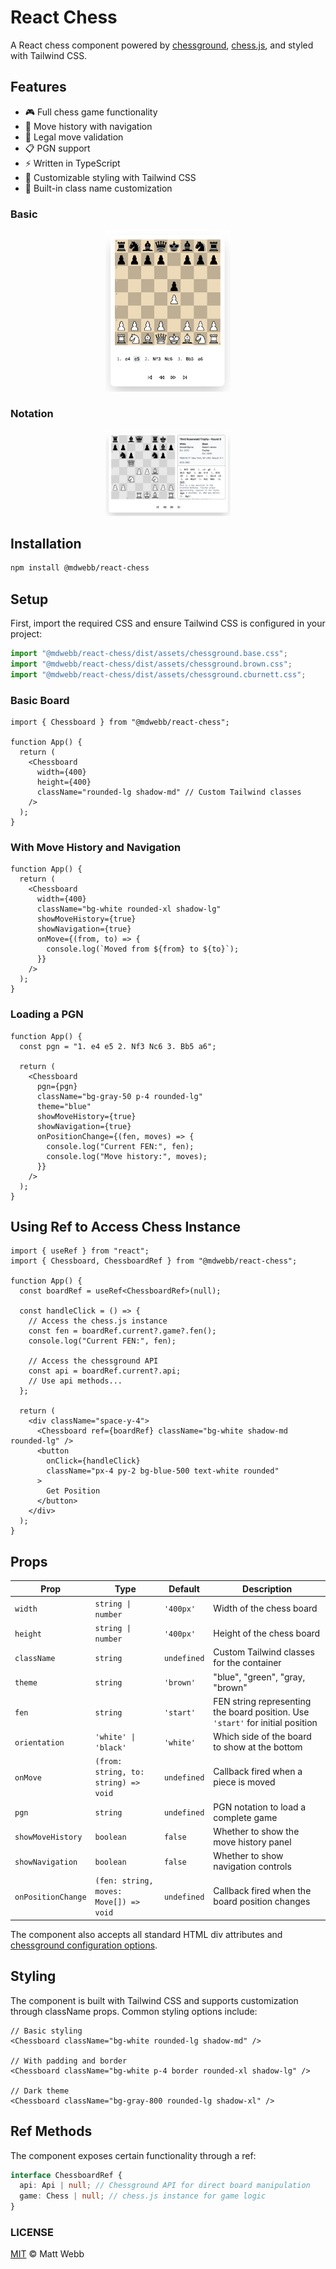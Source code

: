 # React Chess

A React chess component powered by [chessground](https://github.com/lichess-org/chessground), [chess.js](https://github.com/jhlywa/chess.js), and styled with Tailwind CSS.

## Features

- 🎮 Full chess game functionality
- 📝 Move history with navigation
- 🎯 Legal move validation
- 📋 PGN support
- ⚡ Written in TypeScript
- 🎨 Customizable styling with Tailwind CSS
- 💅 Built-in class name customization

### Basic

<p align="center">
  <img width="200px" src="/examples/basic/images/example-game.png" />
</p>

### Notation

<p align="center">
  <img width="200px" src="/examples/basic/images/example-game-notation.png" />
</p>

## Installation

```bash
npm install @mdwebb/react-chess
```

## Setup

First, import the required CSS and ensure Tailwind CSS is configured in your project:

```typescript
import "@mdwebb/react-chess/dist/assets/chessground.base.css";
import "@mdwebb/react-chess/dist/assets/chessground.brown.css";
import "@mdwebb/react-chess/dist/assets/chessground.cburnett.css";
```

### Basic Board

```tsx
import { Chessboard } from "@mdwebb/react-chess";

function App() {
  return (
    <Chessboard
      width={400}
      height={400}
      className="rounded-lg shadow-md" // Custom Tailwind classes
    />
  );
}
```

### With Move History and Navigation

```tsx
function App() {
  return (
    <Chessboard
      width={400}
      className="bg-white rounded-xl shadow-lg"
      showMoveHistory={true}
      showNavigation={true}
      onMove={(from, to) => {
        console.log(`Moved from ${from} to ${to}`);
      }}
    />
  );
}
```

### Loading a PGN

```tsx
function App() {
  const pgn = "1. e4 e5 2. Nf3 Nc6 3. Bb5 a6";

  return (
    <Chessboard
      pgn={pgn}
      className="bg-gray-50 p-4 rounded-lg"
      theme="blue"
      showMoveHistory={true}
      showNavigation={true}
      onPositionChange={(fen, moves) => {
        console.log("Current FEN:", fen);
        console.log("Move history:", moves);
      }}
    />
  );
}
```

## Using Ref to Access Chess Instance

```tsx
import { useRef } from "react";
import { Chessboard, ChessboardRef } from "@mdwebb/react-chess";

function App() {
  const boardRef = useRef<ChessboardRef>(null);

  const handleClick = () => {
    // Access the chess.js instance
    const fen = boardRef.current?.game?.fen();
    console.log("Current FEN:", fen);

    // Access the chessground API
    const api = boardRef.current?.api;
    // Use api methods...
  };

  return (
    <div className="space-y-4">
      <Chessboard ref={boardRef} className="bg-white shadow-md rounded-lg" />
      <button
        onClick={handleClick}
        className="px-4 py-2 bg-blue-500 text-white rounded"
      >
        Get Position
      </button>
    </div>
  );
}
```

## Props

| Prop               | Type                                   | Default     | Description                                                                    |
| ------------------ | -------------------------------------- | ----------- | ------------------------------------------------------------------------------ |
| `width`            | `string \| number`                     | `'400px'`   | Width of the chess board                                                       |
| `height`           | `string \| number`                     | `'400px'`   | Height of the chess board                                                      |
| `className`        | `string`                               | `undefined` | Custom Tailwind classes for the container                                      |
| `theme`            | `string`                               | `'brown'`   | "blue", "green", "gray, "brown"                                                |
| `fen`              | `string`                               | `'start'`   | FEN string representing the board position. Use `'start'` for initial position |
| `orientation`      | `'white' \| 'black'`                   | `'white'`   | Which side of the board to show at the bottom                                  |
| `onMove`           | `(from: string, to: string) => void`   | `undefined` | Callback fired when a piece is moved                                           |
| `pgn`              | `string`                               | `undefined` | PGN notation to load a complete game                                           |
| `showMoveHistory`  | `boolean`                              | `false`     | Whether to show the move history panel                                         |
| `showNavigation`   | `boolean`                              | `false`     | Whether to show navigation controls                                            |
| `onPositionChange` | `(fen: string, moves: Move[]) => void` | `undefined` | Callback fired when the board position changes                                 |

The component also accepts all standard HTML div attributes and [chessground configuration options](https://github.com/lichess-org/chessground/blob/master/src/config.ts).

## Styling

The component is built with Tailwind CSS and supports customization through className props. Common styling options include:

```tsx
// Basic styling
<Chessboard className="bg-white rounded-lg shadow-md" />

// With padding and border
<Chessboard className="bg-white p-4 border rounded-xl shadow-lg" />

// Dark theme
<Chessboard className="bg-gray-800 rounded-lg shadow-xl" />
```

## Ref Methods

The component exposes certain functionality through a ref:

```typescript
interface ChessboardRef {
  api: Api | null; // Chessground API for direct board manipulation
  game: Chess | null; // chess.js instance for game logic
}
```

### LICENSE

[MIT](./LICENCE) © Matt Webb
